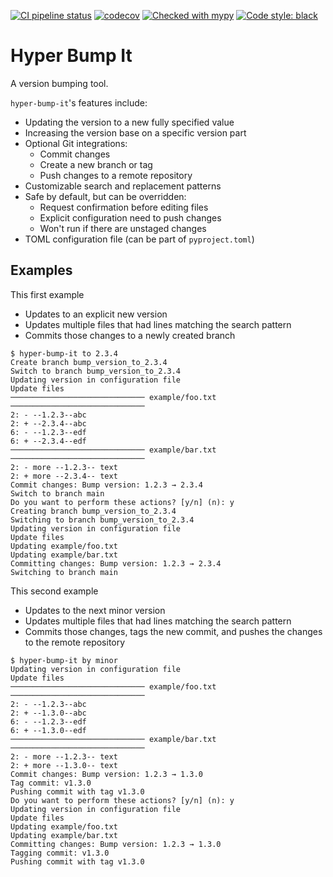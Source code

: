 [![CI pipeline status](https://github.com/plannigan/hyper-bump-it/actions/workflows/main.yml/badge.svg?branch=main)][ci]
[![codecov](https://codecov.io/gh/plannigan/hyper-bump-it/branch/main/graph/badge.svg?token=V4DADJU0BI)][codecov]
[![Checked with mypy](https://img.shields.io/badge/mypy-checked-blue)][mypy-home]
[![Code style: black](https://img.shields.io/badge/code%20style-black-black.svg)][black-home]

# Hyper Bump It

A version bumping tool.

`hyper-bump-it`'s features include:
* Updating the version to a new fully specified value
* Increasing the version base on a specific version part
* Optional Git integrations:
    * Commit changes
    * Create a new branch or tag
    * Push changes to a remote repository
* Customizable search and replacement patterns
* Safe by default, but can be overridden:
    * Request confirmation before editing files
    * Explicit configuration need to push changes
    * Won't run if there are unstaged changes
* TOML configuration file (can be part of `pyproject.toml`)

## Examples

This first example

* Updates to an explicit new version
* Updates multiple files that had lines matching the search pattern
* Commits those changes to a newly created branch

```commandline
$ hyper-bump-it to 2.3.4
Create branch bump_version_to_2.3.4
Switch to branch bump_version_to_2.3.4
Updating version in configuration file
Update files
────────────────────────────── example/foo.txt ──────────────────────────────
2: - --1.2.3--abc
2: + --2.3.4--abc
6: - --1.2.3--edf
6: + --2.3.4--edf
────────────────────────────── example/bar.txt ──────────────────────────────
2: - more --1.2.3-- text
2: + more --2.3.4-- text
Commit changes: Bump version: 1.2.3 → 2.3.4
Switch to branch main
Do you want to perform these actions? [y/n] (n): y
Creating branch bump_version_to_2.3.4
Switching to branch bump_version_to_2.3.4
Updating version in configuration file
Update files
Updating example/foo.txt
Updating example/bar.txt
Committing changes: Bump version: 1.2.3 → 2.3.4
Switching to branch main
```

This second example

* Updates to the next minor version
* Updates multiple files that had lines matching the search pattern
* Commits those changes, tags the new commit, and pushes the changes to the remote repository

```commandline
$ hyper-bump-it by minor
Updating version in configuration file
Update files
────────────────────────────── example/foo.txt ──────────────────────────────
2: - --1.2.3--abc
2: + --1.3.0--abc
6: - --1.2.3--edf
6: + --1.3.0--edf
────────────────────────────── example/bar.txt ──────────────────────────────
2: - more --1.2.3-- text
2: + more --1.3.0-- text
Commit changes: Bump version: 1.2.3 → 1.3.0
Tag commit: v1.3.0
Pushing commit with tag v1.3.0
Do you want to perform these actions? [y/n] (n): y
Updating version in configuration file
Update files
Updating example/foo.txt
Updating example/bar.txt
Committing changes: Bump version: 1.2.3 → 1.3.0
Tagging commit: v1.3.0
Pushing commit with tag v1.3.0
```

[ci]: https://github.com/plannigan/hyper-bump-it/actions
[codecov]: https://codecov.io/gh/plannigan/hyper-bump-it
[mypy-home]: http://mypy-lang.org/
[black-home]: https://github.com/psf/black
